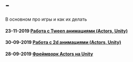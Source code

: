 # -
В основном про игры и как их делать
#### 23-11-2019 [Работа с Tween анимациями (Actors, Unity)](https://github.com/dimmpixeye/blog-ru/issues/3)
#### 30-09-2019 [Работа с 2d анимациями (Actors, Unity)](https://github.com/dimmpixeye/blog-ru/issues/2)
#### 28-09-2019 [Фреймворк Actors на Unity](https://github.com/dimmpixeye/blog-ru/issues/1)
